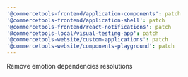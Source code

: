 ```yaml
---
'@commercetools-frontend/application-components': patch
'@commercetools-frontend/application-shell': patch
'@commercetools-frontend/react-notifications': patch
'@commercetools-local/visual-testing-app': patch
'@commercetools-website/custom-applications': patch
'@commercetools-website/components-playground': patch
---
```


Remove emotion dependencies resolutions
